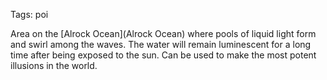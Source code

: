 Tags: poi

Area on the [Alrock Ocean](Alrock Ocean) where pools of liquid light form and swirl among the waves. The water will remain luminescent for a long time after being exposed to the sun. Can be used to make the most potent illusions in the world.